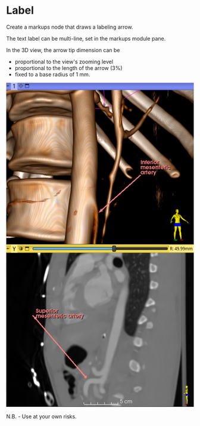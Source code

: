 # Label

Create a markups node that draws a labeling arrow.

The text label can be multi-line, set in the markups module pane.

In the 3D view, the arrow tip dimension can be
- proportional to the view's zooming level
- proportional to the length of the arrow (3%)
- fixed to a base radius of 1 mm.

![3DView](Label_0.png)


N.B. - Use at your own risks.

